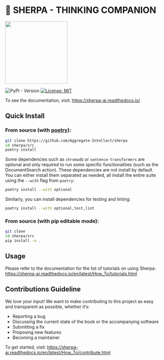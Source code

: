 # 🤖 SHERPA - THINKING COMPANION

<img src="https://sherpa-ai.readthedocs.io/en/latest/_static/cover_image.png" width="200" height="200" />

![PyPI - Version](https://img.shields.io/pypi/v/sherpa-ai)
[![License: MIT](https://img.shields.io/badge/License-MIT-yellow.svg)](https://opensource.org/licenses/MIT)

To see the documentation, visit: https://sherpa-ai.readthedocs.io/

## Quick Install

### From source (with [poetry](https://python-poetry.org/)):
```bash
git clone https://github.com/Aggregate-Intellect/sherpa
cd sherpa/src
poetry install
```

Some dependencies such as `chromadb` or `sentence-transformers` are optional and only required to run some specific functionalities (such as the DocumentSearch action). These dependencies are not install by default. You can either install them separated as needed, all install the entire suite using the `--with` flag from `poetry`:
```bash
poetry install --with optional
```
Similarly, you can install dependencies for testing and linting:
```bash
poetry install --with optional,test,lint
```

### From source (with pip editable mode):
```bash
git clone
cd sherpa/src
pip install -e .
```

## Usage
Please refer to the documentation for the list of tutorials on using Sherpa: https://sherpa-ai.readthedocs.io/en/latest/How_To/tutorials.html

## Contributions Guideline

We love your input! We want to make contributing to this project as easy and transparent as possible, whether it’s:

- Reporting a bug
- Discussing the current state of the book or the accompanying software
- Submitting a fix
- Proposing new features
- Becoming a maintainer

To get started, visit: https://sherpa-ai.readthedocs.io/en/latest/How_To/contribute.html

